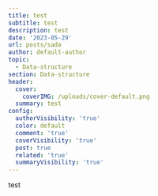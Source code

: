 ```yaml
---
title: test
subtitle: test
description: test
date: '2023-05-29'
url: posts/sada
author: default-author
topic:
  - Data-structure
section: Data-structure
header:
  cover:
    coverIMG: /uploads/cover-default.png
  summary: test
config:
  authorVisibility: 'true'
  color: default
  comment: 'true'
  coverVisibility: 'true'
  post: true
  related: 'true'
  summaryVisibility: 'true'
---
```

test
